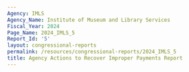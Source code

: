 ```yaml
---
Agency: IMLS
Agency_Name: Institute of Museum and Library Services
Fiscal_Year: 2024
Page_Name: 2024_IMLS_5
Report_Id: '5'
layout: congressional-reports
permalink: /resources/congressional-reports/2024_IMLS_5
title: Agency Actions to Recover Improper Payments Report
---
```

